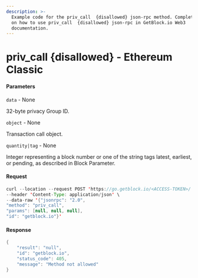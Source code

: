 ```yaml
---
description: >-
  Example code for the priv_call  {disallowed} json-rpc method. Сomplete guide
  on how to use priv_call  {disallowed} json-rpc in GetBlock.io Web3
  documentation.
---
```


# priv\_call {disallowed} - Ethereum Classic

#### Parameters

`data` - None

32-byte privacy Group ID.

`object` - None

Transaction call object.

`quantity|tag` - None

Integer representing a block number or one of the string tags latest, earliest, or pending, as described in Block Parameter.

#### Request

```java
curl --location --request POST 'https://go.getblock.io/<ACCESS-TOKEN>/' \
--header 'Content-Type: application/json' \ 
--data-raw '{"jsonrpc": "2.0",
"method": "priv_call",
"params": [null, null, null],
"id": "getblock.io"}'
```

#### Response

```java
{
    "result": "null",
    "id": "getblock.io",
    "status_code": 405,
    "message": "Method not allowed"
}
```
